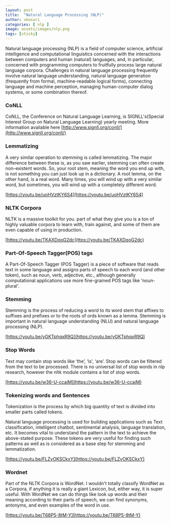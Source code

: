 ```yaml
---
layout: post
title:  "Natural Language Processing (NLP)"
author: vkosuri
categories: [ nlp ]
image: assets/images/nlp.png
tags: [sticky]
---
```


Natural language processing (NLP) is a field of computer science, artificial intelligence and computational 
linguistics concerned with the interactions between computers and human (natural) languages, and, in particular, 
concerned with programming computers to fruitfully process large natural language corpora. Challenges in 
natural language processing frequently involve natural language understanding, natural language generation 
(frequently from formal, machine-readable logical forms), connecting language and machine perception, managing 
human-computer dialog systems, or some combination thereof.


### CoNLL
CoNLL, the Conference on Natural Language Learning, is SIGNLL's(Special Interest Group on Natural Language Learning) yearly meeting.
More information available here [http://www.signll.org/conll/](http://www.signll.org/conll/)

### Lemmatizing
A very similar operation to stemming is called lemmatizing. The major difference between these is, as you saw earlier,
stemming can often create non-existent words. So, your root stem, meaning the word you end up with, is not something 
you can just look up in a dictionary. A root lemma, on the other hand, is a real word. Many times, you will wind up 
with a very similar word, but sometimes, you will wind up with a completely different word.

[https://youtu.be/uoHVztKY6S4](https://youtu.be/uoHVztKY6S4)

### NLTK Corpora
NLTK is a massive toolkit for you. part of what they give you is a ton of highly valuable corpora to learn with, 
train against, and some of them are even capable of using in production.

[https://youtu.be/TKAXDqoG2dc](ttps://youtu.be/TKAXDqoG2dc)

### Part-Of-Speech Tagger(POS) tags
A Part-Of-Speech Tagger (POS Tagger) is a piece of software that reads text in some language and assigns parts of 
speech to each word (and other token), such as noun, verb, adjective, etc., although generally computational 
applications use more fine-grained POS tags like 'noun-plural'.

### Stemming
Stemming is the process of reducing a word to its word stem that affixes to suffixes and prefixes or to the roots of 
ords known as a lemma. Stemming is important in natural language understanding (NLU) and 
natural language processing (NLP).

[https://youtu.be/yGKTphqxR9Q](https://youtu.be/yGKTphqxR9Q)

### Stop Words
Text may contain stop words like ‘the’, ‘is’, ‘are’. Stop words can be filtered from the text to be processed. 
There is no universal list of stop words in nlp research, however the nltk module contains a list of stop words.

[https://youtu.be/w36-U-ccajM](https://youtu.be/w36-U-ccajM)

### Tokenizing words and Sentences
Tokenization is the process by which big quantity of text is divided into smaller parts called tokens.

Natural language processing is used for building applications such as Text classification, intelligent chatbot, 
sentimental analysis, language translation, etc. It becomes vital to understand the pattern in the text to achieve 
the above-stated purpose. These tokens are very useful for finding such patterns as well as is considered as a 
base step for stemming and lemmatization.	

[https://youtu.be/FLZvOKSCkxY](https://youtu.be/FLZvOKSCkxY)

### Wordnet
Part of the NLTK Corpora is WordNet. I wouldn't totally classify WordNet as a Corpora, if anything it is really a 
giant Lexicon, but, either way, it is super useful. With WordNet we can do things like look up words and their 
meaning according to their parts of speech, we can find synonyms, antonyms, and even examples of the word in use.

[https://youtu.be/T68P5-8tM-Y](https://youtu.be/T68P5-8tM-Y)

